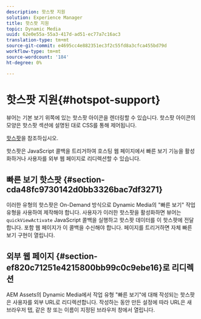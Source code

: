 ```yaml
---
description: 핫스팟 지원
solution: Experience Manager
title: 핫스팟 지원
topic: Dynamic Media
uuid: 62e0e55a-55a3-417d-ad51-ec77a7c16ac3
translation-type: tm+mt
source-git-commit: e4695cc4e882351ec3f2c55fd8a3cfca455bd79d
workflow-type: tm+mt
source-wordcount: '184'
ht-degree: 0%

---
```



# 핫스팟 지원{#hotspot-support}

뷰어는 기본 보기 위쪽에 있는 핫스팟 아이콘을 렌더링할 수 있습니다. 핫스팟 아이콘의 모양은 핫스팟 섹션에 설명된 대로 CSS를 통해 제어됩니다.

[핫스팟](../../c-html5-aem-asset-viewers/c-html5-aem-interactive-images/c-html5-aem-interactive-image-customizingviewer/r-html5-aem-int-image-customize-hotspots.md#reference-2ac3cc414ef2467390bf53145f1d8d74)을 참조하십시오.

핫스팟은 JavaScript 콜백을 트리거하여 호스팅 웹 페이지에서 빠른 보기 기능을 활성화하거나 사용자를 외부 웹 페이지로 리디렉션할 수 있습니다.

## 빠른 보기 핫스팟 {#section-cda48fc9730142d0bb3326bac7df3271}

이러한 유형의 핫스팟은 On-Demand 방식으로 Dynamic Media의 &quot;빠른 보기&quot; 작업 유형을 사용하여 제작해야 합니다. 사용자가 이러한 핫스팟을 활성화하면 뷰어는 `quickViewActivate` JavaScript 콜백을 실행하고 핫스팟 데이터를 이 핫스팟에 전달합니다. 포함 웹 페이지가 이 콜백을 수신해야 합니다. 페이지를 트리거하면 자체 빠른 보기 구현이 열립니다.

## 외부 웹 페이지 {#section-ef820c71251e4215800bb99c0c9ebe16}로 리디렉션

AEM Assets의 Dynamic Media에서 작업 유형 &quot;빠른 보기&quot;에 대해 작성되는 핫스팟은 사용자를 외부 URL로 리디렉션합니다. 작성하는 동안 만든 설정에 따라 URL은 새 브라우저 탭, 같은 창 또는 이름이 지정된 브라우저 창에서 열립니다.
